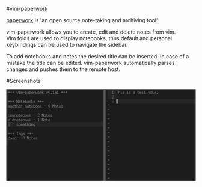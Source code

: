 #vim-paperwork

[paperwork](https://github.com/twostairs/paperwork) is 'an open source note-taking and archiving tool'.  

vim-paperwork allows you to create, edit and delete notes from vim.  
Vim folds are used to display notebooks, thus default and personal keybindings can be used to navigate the sidebar.

To add notebooks and notes the desired title can be inserted.
In case of a mistake the title can be edited.
vim-paperwork automatically parses changes and pushes them to the remote host.


#Screenshots

![example-screenshot](https://raw.githubusercontent.com/ntnn/vim-paperwork/master/screenshots/sidebar_note.png)
